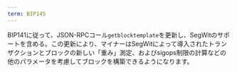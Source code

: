 ```yaml
---
term: BIP145
---
```

BIP141に従って、JSON-RPCコール`getblocktemplate`を更新し、SegWitのサポートを含める。この更新により、マイナーはSegWitによって導入されたトランザクションとブロックの新しい「重み」測定、およびsigops制限の計算などの他のパラメータを考慮してブロックを構築できるようになります。